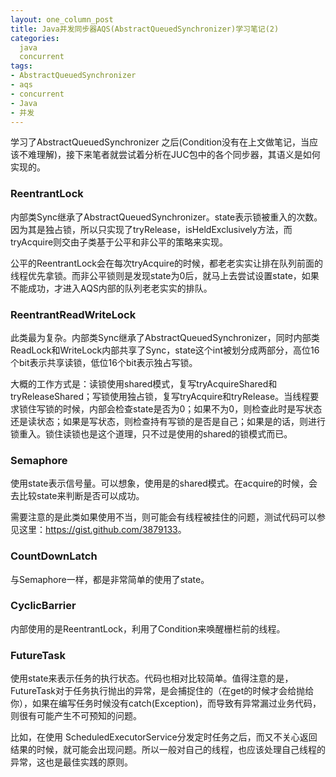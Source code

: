 ```yaml
---
layout: one_column_post
title: Java并发同步器AQS(AbstractQueuedSynchronizer)学习笔记(2)
categories:
  java
  concurrent
tags:
- AbstractQueuedSynchronizer
- aqs
- concurrent
- Java
- 并发
---
```


学习了AbstractQueuedSynchronizer 之后(Condition没有在上文做笔记，当应该不难理解)，接下来笔者就尝试着分析在JUC包中的各个同步器，其语义是如何实现的。

### ReentrantLock

内部类Sync继承了AbstractQueuedSynchronizer。state表示锁被重入的次数。因为其是独占锁，所以只实现了tryRelease，isHeldExclusively方法，而tryAcquire则交由子类基于公平和非公平的策略来实现。

公平的ReentrantLock会在每次tryAcquire的时候，都老老实实让排在队列前面的线程优先拿锁。而非公平锁则是发现state为0后，就马上去尝试设置state，如果不能成功，才进入AQS内部的队列老老实实的排队。


### ReentrantReadWriteLock

此类最为复杂。内部类Sync继承了AbstractQueuedSynchronizer，同时内部类ReadLock和WriteLock内部共享了Sync，state这个int被划分成两部分，高位16个bit表示共享读锁，低位16个bit表示独占写锁。



大概的工作方式是：读锁使用shared模式，复写tryAcquireShared和tryReleaseShared；写锁使用独占锁，复写tryAcquire和tryRelease。当线程要求锁住写锁的时候，内部会检查state是否为0；如果不为0，则检查此时是写状态还是读状态；如果是写状态，则检查持有写锁的是否是自己；如果是的话，则进行锁重入。锁住读锁也是这个道理，只不过是使用的shared的锁模式而已。



### Semaphore

使用state表示信号量。可以想象，使用是的shared模式。在acquire的时候，会去比较state来判断是否可以成功。



需要注意的是此类如果使用不当，则可能会有线程被挂住的问题，测试代码可以参见这里：<a href="https://gist.github.com/3879133">https://gist.github.com/3879133</a>。



### CountDownLatch

与Semaphore一样，都是非常简单的使用了state。



### CyclicBarrier

内部使用的是ReentrantLock，利用了Condition来唤醒栅栏前的线程。



### FutureTask

使用state来表示任务的执行状态。代码也相对比较简单。值得注意的是，FutureTask对于任务执行抛出的异常，是会捕捉住的（在get的时候才会给抛给你），如果在编写任务时候没有catch(Exception)，而导致有异常漏过业务代码，则很有可能产生不可预知的问题。

比如，在使用 ScheduledExecutorService分发定时任务之后，而又不关心返回结果的时候，就可能会出现问题。所以一般对自己的线程，也应该处理自己线程的异常，这也是最佳实践的原则。

